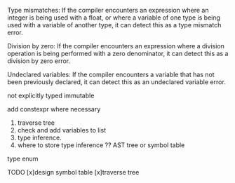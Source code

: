 Type mismatches: If the compiler encounters an expression where an integer is being used with a float, or where a variable of one type is being used with a variable of another type, it can detect this as a type mismatch error.

Division by zero: If the compiler encounters an expression where a division operation is being performed with a zero denominator, it can detect this as a division by zero error.

Undeclared variables: If the compiler encounters a variable that has not been previously declared, it can detect this as an undeclared variable error.

not explicitly typed
immutable 

add constexpr where necessary


1. traverse tree 
2. check and add variables to list 
3. type inference.
4. where to store type inference ?? AST tree or symbol table 


type enum





TODO
[x]design symbol table
[x]traverse tree